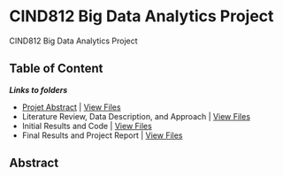 # CIND812 Big Data Analytics Project
CIND812 Big Data Analytics Project 

## Table of Content
***Links to folders*** <br />
- [Projet Abstract](#abstract) | [View Files]() <br />
- Literature Review, Data Description, and Approach | [View Files]() <br />
- Initial Results and Code | [View Files]() <br />
- Final Results and Project Report | [View Files]() <br />

## Abstract
